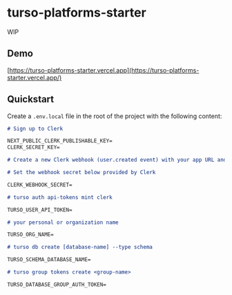 # turso-platforms-starter

WIP

## Demo

[https://turso-platforms-starter.vercel.app](https://turso-platforms-starter.vercel.app/)

## Quickstart

Create a `.env.local` file in the root of the project with the following content:

```md
# Sign up to Clerk

NEXT_PUBLIC_CLERK_PUBLISHABLE_KEY=
CLERK_SECRET_KEY=

# Create a new Clerk webhook (user.created event) with your app URL and append /webhooks/clerk

# Set the webhook secret below provided by Clerk

CLERK_WEBHOOK_SECRET=

# turso auth api-tokens mint clerk

TURSO_USER_API_TOKEN=

# your personal or organization name

TURSO_ORG_NAME=

# turso db create [database-name] --type schema

TURSO_SCHEMA_DATABASE_NAME=

# turso group tokens create <group-name>

TURSO_DATABASE_GROUP_AUTH_TOKEN=
```
